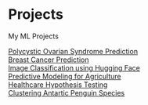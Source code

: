 # Projects
My ML Projects


<a href="https://github.com/SahanaDil/Projects/blob/main/00Polycystic_Ovarian_Syndrome%20Prediction/Polycystic_ovarian_syndrome.ipynb" target="_blank" rel="noopener noreferrer">Polycystic Ovarian Syndrome Prediction</a>
<br>
<a href="https://github.com/SahanaDil/Projects/tree/main/05Wisconsin%20breastcancer%20dataset%20using%20Gaussian%20Naive%20Bayes%20Classifier" target="_blank" rel="noopener noreferrer">Breast Cancer Prediction</a>
<br>
<a href="https://github.com/SahanaDil/Projects/tree/main/04ImageClassificationwithHuggingFace" target="_blank" rel="noopener noreferrer">Image Classification using Hugging Face</a>
<br>
<a href="https://github.com/SahanaDil/Projects/tree/main/03Predictive%20Modeling%20for%20Agriculture-Project" target="_blank" rel="noopener noreferrer">Predictive Modeling for Agriculture</a>
<br>
<a href="https://github.com/SahanaDil/Projects/tree/main/01Hypothesis%20Testing%20in%20Healthcare-Project" target="_blank" rel="noopener noreferrer">Healthcare Hypothesis Testing</a>
<br>
<a href="https://github.com/SahanaDil/Projects/tree/main/02Clustering%20Antartic%20Penguin%20Species%20-Project" target="_blank" rel="noopener noreferrer">Clustering Antartic Penguin Species</a>
<br>
